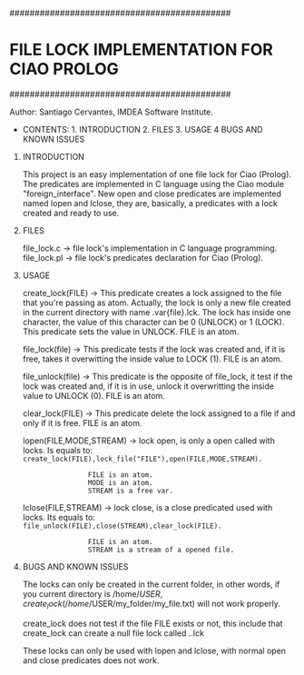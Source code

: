 ############################################
# FILE LOCK IMPLEMENTATION FOR CIAO PROLOG #
############################################

Author: Santiago Cervantes, IMDEA Software Institute.

* CONTENTS:
        1. INTRODUCTION
        2. FILES
        3. USAGE
        4 BUGS AND KNOWN ISSUES

1. INTRODUCTION

   This project is an easy implementation of one file lock for Ciao (Prolog). 
   The predicates are implemented in C language using the Ciao module "foreign_interface".
   New open and close predicates are implemented named lopen and lclose, they are, basically,
   a predicates with a lock created and ready to use.



2. FILES
    
    file_lock.c -> file lock's implementation in C language programming.
    file_lock.pl -> file lock's predicates declaration for Ciao (Prolog).



3. USAGE

     create_lock(FILE) -> This predicate creates a lock assigned to the file that you're passing as atom. 
     Actually, the lock is only a new file created in the current directory  with name .var{file}.lck. 
     The lock has inside one character, the value of this character can be 0 (UNLOCK) or 1 (LOCK).
     This predicate sets the value in UNLOCK.
                       FILE is an atom.

     file_lock(file) -> This predicate tests if the lock was created and, if it is free, 
     takes it overwitting the inside value to LOCK (1).
                       FILE is an atom.

     file_unlock(file) -> This predicate is the opposite of file_lock, it test if the lock was 
     created and, if it is in use, unlock it overwritting the inside value to UNLOCK (0).
                       FILE is an atom.

     clear_lock(FILE) -> This predicate delete the lock assigned to a file if and only if it is free.
                       FILE is an atom.

     lopen(FILE,MODE,STREAM) -> lock open, is only a open called with locks. Is equals to:
                             ```
                             create_lock(FILE),lock_file("FILE"),open(FILE,MODE,STREAM).
                             ```
                        
                       FILE is an atom.
                       MODE is an atom.
                       STREAM is a free var.
     
      lclose(FILE,STREAM) -> lock close, is a close predicated used with locks. Its equals to:
                             ```
                             file_unlock(FILE),close(STREAM),clear_lock(FILE).
                             ```

                       FILE is an atom.
                       STREAM is a stream of a opened file.



4. BUGS AND KNOWN ISSUES

    The locks can only be created in the current folder, in other words, if you current directory 
    is /home/$USER, create_lock(/home/$USER/my_folder/my_file.txt) will not work properly.

    create_lock does not test if the file FILE exists or not, this include that create_lock can 
    create a null file lock called ..lck

    These locks can only be used with lopen and lclose, with normal open and close predicates does not work.
